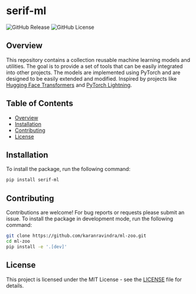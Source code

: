 # serif-ml

![GitHub Release](https://img.shields.io/github/v/release/karanravindra/ml-zoo)
![GitHub License](https://img.shields.io/github/license/karanravindra/ml-zoo)

## Overview

This repository contains a collection reusable machine learning models and utilities. The goal is to provide a set of tools that can be easily integrated into other projects. The models are implemented using PyTorch and are designed to be easily extended and modified. Inspired by projects like [Hugging Face Transformers](https://github.com/huggingface/transformers) and [PyTorch Lightning](https://github.com/Lightning-AI/pytorch-lightning).

## Table of Contents

- [Overview](#overview)
- [Installation](#installation)
- [Contributing](#contributing)
- [License](#license)

## Installation

To install the package, run the following command:

```bash
pip install serif-ml
```

## Contributing

Contributions are welcome! For bug reports or requests please submit an issue.
To install the package in development mode, run the following command:

```bash
git clone https://github.com/karanravindra/ml-zoo.git
cd ml-zoo
pip install -e '.[dev]'
```

## License

This project is licensed under the MIT License - see the [LICENSE](LICENSE) file for details.
